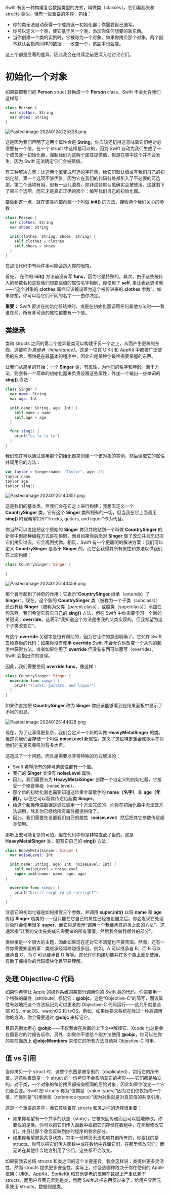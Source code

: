 Swift 有另一种构建复合数据类型的方式，叫做类（classes）。它们看起来和 structs 类似，但有一些重要的差异，包括：

* 你的类无法自动获得一个成员逐一初始化器；你需要自己编写。
* 你可以定义一个类，使它基于另一个类，添加你任何想要的新东西。
* 当你创建一个类的实例时，它被称为一个对象。如果你拷贝那个对象，两个副本默认会指向同样的数据——改变一个，该副本也会变。

这三个都是显著的差异，因此我会在继续之前更深入地讨论它们。

# 初始化一个对象
如果要把我们的 **Person** struct 转换成一个 **Person** class，Swift 不会允许我们这样写：

```swift
class Person {
  var clothes: String
  var shoes: String
}
```

![Pasted image 20240124225328.png](./attachments/Pasted%20image%2020240124225328.png)


这是因为我们声明了这两个属性会是 **String**，你应该还记得这意味着它们绝对必须要有一个值。在一个 struct 中这样是可以的，因为 Swift 自动为我们生成了一个成员逐一初始化器，强制我们为这两个属性提供值，但是在类中这个并不会发生，因为 Swift 无法确定它们会被赋值。

有三种解决方案：让这两个值变成可选的字符串、给它们默认值或写我们自己的初始化器。第一个选项不够优雅，因为它在我们的代码各处都引入了不必要的可选型。第二个选项有用，但有一点儿浪费，除非这些默认值确实会被使用。这就剩下了第三个选项，而它才是真正正确的那个：编写我们自己的初始化器。

要做到这一点，就在该类内部创建一个叫做 **init()** 的方法，接收两个我们关心的参数：

```swift
class Person {
  var clothes: String
  var shoes: String

  init(clothes: String, shoes: String) {
    self.clothes = clothes
    self.shoes = shoes
  } 
}
```

在那段代码中有两件事可能会跳入你的眼帘。

首先， 在你的 **init()** 方法前没有写 **func**，因为它是特殊的。其次，由于这些被传入的参数名和这些我们想要赋值的属性名字相同，你使用了 **self.** 来让表达更清晰——“这个对象的 **clothes** 属性应该被设置为这个被传进来的 **clothes** 参数”。如果你想，你可以给它们不同的名字——由你决定。

**重要：** Swift 要求在初始化器结束时、或是在初始化器调用任何其他方法时——看谁在前，所有非可选的属性都要有一个值。

## 类继承
类和 structs 之间的第二个差异是类可以构建于另一个之上，从而产生更棒的东西，这被称为*类继承（inheritance）*。这是一项在 UIKit 和 AppKit 中都被广泛使用的技术，哪怕是在最基本的程序中，因此它是某种你最终需要掌握的东西。

让我们从简单的开始：一个 **Singer** 类，有属性，为他们的名字和年龄。至于方法，则会有一个简单的初始化器来负责设置这些属性，外加一个输出一些单词的 **sing()** 方法：

```swift
class Singer {
  var name: String
  var age: Int

  init(name: String, age: Int) {
    self.name = name
    self.age = age
  }

  func sing() {
    print("La la la la")
  } 
}
```

我们现在可以通过调用那个初始化器来创建一个该对象的实例，然后读取它的属性并调用它的方法：

```swift
var taylor = Singer(name: "Taylor", age: 25)
taylor.name
taylor.age
taylor.sing()
```

![Pasted image 20240125140851.png](./attachments/Pasted%20image%2020240125140851.png)


这是我们的基本类，但我们会在它之上进行构建：我想去定义一个 **CountrySinger** 类，它有这个 **Singer** 类所拥有的一切，但当我在它上面调用 **sing()** 时我希望打印“Trucks, guitars, and liquor"作为代替。

你当然可以直接把这个原始的 **Singer** 拷贝并粘贴到一个叫做 **CountrySinger** 的新类中但那种编程方式是在偷懒，而且如果你后面对 **Singer** 做了改动并且忘记把它们拷贝过去，它会再困扰你。相反，Swift 有一个更聪明的解决方案：我们可以定义 **CountrySinger** 是基于 **Singer** 的，而它会获得其所有属性和方法以供我们在上面构建：

```swift
class CountrySinger: Singer {

}
```

![Pasted image 20240125143459.png](./attachments/Pasted%20image%2020240125143459.png)


那个冒号起到了神奇的作用：它表示“**CountrySinger** 继承（extends）了 **Singer**“。现在，这个新的 **CountrySinger** 类（被称为一个子类（subclass））还没有给 **Singer**（被称为父类（parent class），或超类（superclass））添加任何东西。我们希望它有它自己的 **sing()** 方法，但在 Swift 中你需要学习一个新的关键词：**override**。这表示“我知道这个方法是由我的父类实现的，但我希望为这个子类改变它”。

有这个 **override** 关键字是很有帮助的，因为它让你的意图明确了。它允许 Swift 去检查你的代码：如果你没有使用 **override** Swift 不会允许你改变一个从你的超类中获得方法，或者如果你用了 **override** 但没有东西可以覆写（override），Swift 会指出你的错误。

因此，我们需要使用 **override func**，像这样：

```swift
class CountrySinger: Singer {
  override func sing() {
    print("Trucks, guitars, and liquor")
  }
}
```

如果你直接把 **CountrySinger** 改为 **Singer** 你应该能够看到在结果面板中显示了不同的消息。

![Pasted image 20240125144628.png](./attachments/Pasted%20image%2020240125144628.png)


现在，为了让事情更复杂，我们会定义一个新的叫做 **HeavyMetalSinger** 的类。但这次我们会存储一个叫做 **noiseLevel** 新属性，定义了这位特定重金属歌手在对他们的麦克风嘶吼时有多大声。

这造成了一个问题，而且是需要以非常特殊的方式解决的：

* Swift 希望所有的非可选属性都有一个值。
* 我们的 **Singer**  类没有 **noiseLevel** 属性。
* 因此，我们需要去为 **HeavyMetalSinger** 创建一个自定义的初始化器，它接受一个噪音等级（noise level）。
* 那个新的初始化器也需要知道这位重金属歌手的 **name（名字）** 和 **age（年龄）**，以便它可以将其传递给超类 **Singer**。
* 给这个超类传递数据是通过调用一个方法完成的，而你在初始化器中无法做方法调用，除非你已经给所有属性都提供值了。
* 因此，我们需要先设置我们自己的属性（**noiseLevel**）然后把其它参数传给超类使用。

那听上去可能复杂的可怕，但在代码中却是非常直截了当的。这是 **HeavyMetalSinger** 类，配有它自己的 **sing()** 方法：

```swift
class HeavyMetalSinger: Singer {
  var noiseLevel: Int

  init(name: String, age: Int, noiseLevel: Int) {
    self.noiseLevel = noiseLevel
    super.init(name: name, age: age)
}

  override func sing() {
    print("Grrrrr rargh rargh rarrrrgh!")
  } 
}
```

注意它的初始化器是如何接受三个参数、并调用 **super.init()** 以将 **name** 和 **age** 传给 **Singer** 超类的——但只能在它自己的属性已经被设置之后。你会发现在处理对象时会使用很多 **super**，而它只是表示“调用一个我继承自的类上面的方法”。这通常指“让我的父类先完成它需要做的所有事情，然后我会做我额外的部分”。

类继承是一个很大的主题，因此如果现在还对它不清楚也不要苦恼。然而，还有一件你需要知道的事：类继承经常跨越很多层。例如，A 可以继承自 B，而 B 可以继承自 C，而 C 可以继承自 D 等等。这允许你构建功能并在多个类上重复使用，有助于保持你的代码模块化且容易理解。

## 处理 Objective-C 代码
如果你希望让 Apple 的操作系统的某部分调用你的 Swift 类的代码，你需要用一个特殊的属性（attribute）标记它：**@objc**。这是“Objective-C”的简写，而该属性有效地把这个方法标记为可供更老的 Objective-C 代码运行——这几乎就是全部 iOS、macOS、watchOS 和 tvOS。例如，如果你要求系统在经过一秒后调用你的方法，你会需要通过 **@objc** 来标记它。

目前先别太担心 **@objc**——不仅我会在后面的上下文中解释它，Xcode 也总是会在需要它的时候告诉你。另外，如果你不想给个别方法使用 **@objc**，你可以在你的类前面放上 **@objcMembers** 来使它的所有方法自动对 Objective-C 可用。

## 值 vs 引用
当你拷贝一个 struct 时，这整个东西是被复制的（duplicated），包括它的所有值。这意味着改变一个 struct 的一份拷贝不会影响其它的拷贝——它们都是独立的。对于类，一个对象的每份拷贝都指向相同的原始对象，因此如果你改变一个它们全会变。Swift 把 structs 称为“值类型（value types）”因为它们仅仅指向一个值，而类则是“引用类型（reference types）”因为对象就是对真实值的共享引用。

这是一个重要的差异，而它意味着在 structs 和类之间的选择很重要：

* 如果你希望有一个共享的状态（state），它被来回传递而且可以就地修改，你要找的是类。你可以把它们传入函数中或把它们存储在数组中，在那里修改它们，并且让那个改变反映到你的程序的剩余部分。
* 如果你希望避免共享状态，其中一份拷贝无法影响其他所有的，你要找的是 structs。你可以把它们传入函数中或在数组中存储它们，在那里修改它们，而无论在其他什么地方引用了它们，这些都不会改变。

如果要我去总结 structs 和类之间的这个关键差异，我会这样说：类提供更多灵活性，然而 structs 提供更多安全性。实际上，你会选哪种取决于你在使用的 Apple 框架：UIKit、AppKit、SpriteKit 和其他更老的框架在数据上严重依赖于 structs，而用户界面元素则是类，然而 SwiftUI 把东西反过来了，给用户界面元素使用 structs，数据则是类。

